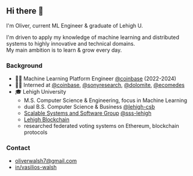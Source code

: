 ## Hi there 👋
I'm Oliver, current ML Engineer & graduate of Lehigh U.

I'm driven to apply my knowledge of machine learning and distributed systems to highly innovative and technical domains.  
My main ambition is to learn & grow every day.

### Background
- 👷‍♂️ Machine Learning Platform Engineer [@coinbase](https://github.com/coinbase) (2022-2024)
- 👨‍💻 Interned at [@coinbase](https://github.com/coinbase), [@sonyresearch](https://github.com/SonyResearch), [@dolomite](https://github.com/dolomite-exchange), [@ecomedes](https://www.ecomedes.com/)
- 🎓 Lehigh University
  - M.S. Computer Science & Engineering, focus in Machine Learning
  - dual B.S. Computer Science & Business [@lehigh-csb](https://github.com/Lehigh-CSB)
  - [Scalable Systems and Software Group](https://sss.cse.lehigh.edu/) [@sss-lehigh](https://github.com/sss-lehigh)
  - [Lehigh Blockchain](https://wordpress.lehigh.edu/blockchain/alumni/) 
   - researched federated voting systems on Ethereum, blockchain protocols
 
### Contact
- oliverwalsh7@gmail.com
- [in/vasilios-walsh](https://www.linkedin.com/in/vasilios-walsh/)
